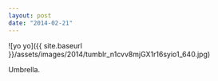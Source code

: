 ```yaml
---
layout: post
date: "2014-02-21"
---
```


![yo yo]({{ site.baseurl }}/assets/images/2014/tumblr_n1cvv8mjGX1r16syio1_640.jpg)

Umbrella.
